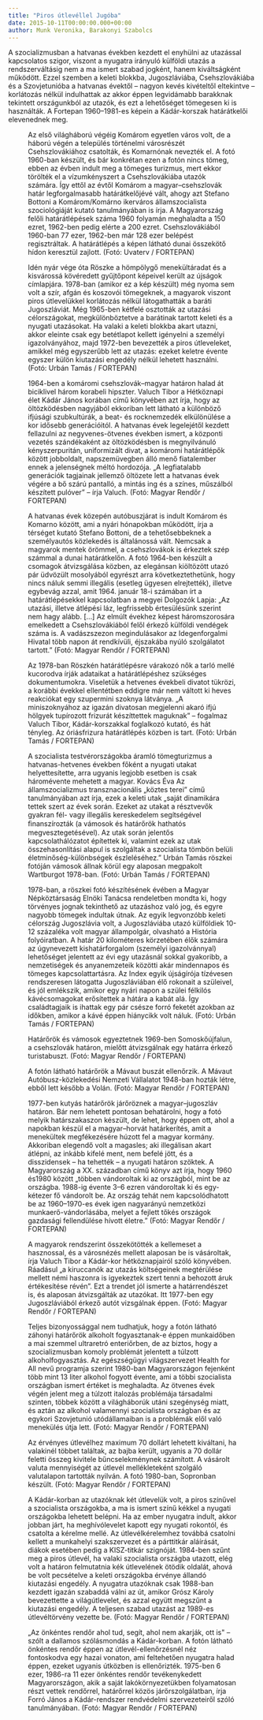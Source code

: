 ```yaml
---
title: "Piros útlevéllel Jugóba"
date: 2015-10-11T00:00:00.000+00:00
author: Munk Veronika, Barakonyi Szabolcs
---
```


A szocializmusban a hatvanas években kezdett el enyhülni az utazással kapcsolatos szigor, viszont a nyugatra irányuló külföldi utazás a rendszerváltásig nem a ma ismert szabad jogként, hanem kiváltságként működött. Ezzel szemben a keleti blokkba, Jugoszláviába, Csehszlovákiába és a Szovjetunióba a hatvanas évektől – nagyon kevés kivételtől eltekintve – korlátozás nélkül indulhattak az akkor éppen legvidámabb barakknak tekintett országunkból az utazók, és ezt a lehetőséget tömegesen ki is használták. A Fortepan 1960–1981-es képein a Kádár-korszak határátkelői elevenednek meg.

<figure>
<img src="/images/10032317_7475b63d146e1921247e544af8b7ca8b_wm.jpg" alt="" />
<figcaption>Az első világháború végéig Komárom egyetlen város volt, de a háború végén a település történelmi városrészét Csehszlovákiához csatolták, és Komarnónak nevezték el. A fotó 1960-ban készült, és bár konkrétan ezen a fotón nincs tömeg, ebben az évben indult meg a tömeges turizmus, mert ekkor törölték el a vízumkényszert a Csehszlovákiába utazók számára. Így ettől az évtől Komárom a magyar–csehszlovák határ legforgalmasabb határátkelőjévé vált, ahogy azt Stefano Bottoni a Komárom/Komárno ikerváros államszocialista szociológiáját kutató tanulmányában is írja. A Magyarország felőli határátlépések száma 1960 folyamán meghaladta a 150 ezret, 1962-ben pedig elérte a 200 ezret. Csehszlovákiából 1960-ban 77 ezer, 1962-ben már 128 ezer belépést regisztráltak. A határátlépés a képen látható dunai összekötő hídon keresztül zajlott. (Fotó: Uvaterv / FORTEPAN)</figcaption>
</figure>

<figure>
<img src="/images/10032347_0d49e4acaa522303efbff73faaf6eb5b_wm.jpg" alt="" />
<figcaption>Idén nyár vége óta Röszke a hömpölygő menekültáradat és a kisvárossá kövéredett gyűjtőpont képeivel került az újságok címlapjára. 1978-ban (amikor ez a kép készült) még nyoma sem volt a szír, afgán és koszovói tömegeknek, a magyarok viszont piros útlevelükkel korlátozás nélkül látogathatták a baráti Jugoszláviát. Még 1965-ben kétfelé osztották az utazási célországokat, megkülönböztetve a barátinak tartott keleti és a nyugati utazásokat. Ha valaki a keleti blokkba akart utazni, akkor eleinte csak egy betétlapot kellett igényelni a személyi igazolványához, majd 1972-ben bevezették a piros útleveleket, amikkel még egyszerűbb lett az utazás: ezeket keletre évente egyszer külön kiutazási engedély nélkül lehetett használni. (Fotó: Urbán Tamás / FORTEPAN)</figcaption>
</figure>

<figure>
<img src="/images/10032345_f32f081eb00c6780fe40aca85ef109c6_wm.jpg" alt="" />
<figcaption>1964-ben a komáromi csehszlovák–magyar határon halad át biciklivel három korabeli hipszter. Valuch Tibor a Hétköznapi élet Kádár János korában című könyvében azt írja, hogy az öltözködésben nagyjából ekkoriban lett látható a különböző ifjúsági szubkultúrák, a beat- és rocknemzedék elkülönülése a kor idősebb generációitól. A hatvanas évek legelejétől kezdett fellazulni az negyvenes-ötvenes években ismert, a központi vezetés szándékaként az öltözködésben is megnyilvánuló kényszerpuritán, uniformizált divat, a komáromi határátlépők között jobboldalt, napszemüvegben álló menő fiatalember ennek a jelenségnek méltó hordozója. „A legfiatalabb generációk tagjainak jellemző öltözete lett a hatvanas évek végére a bő szárú pantalló, a mintás ing és a színes, műszálból készített pulóver” – írja Valuch. (Fotó: Magyar Rendőr / FORTEPAN)</figcaption>
</figure>

<figure>
<img src="/images/10032343_e27640976c9f019443c020bc2390f2b4_wm.jpg" alt="" />
<figcaption>A hatvanas évek közepén autóbuszjárat is indult Komárom és Komarno között, ami a nyári hónapokban működött, írja a térséget kutató Stefano Bottoni, de a tehetősebbeknek a személyautós közlekedés is általánossá vált. Nemcsak a magyarok mentek örömmel, a csehszlovákok is érkeztek szép számmal a dunai határátkelőn. A fotó 1964-ben készült a csomagok átvizsgálása közben, az elegánsan kiöltözött utazó pár üdvözült mosolyából egyrészt arra következtethetünk, hogy nincs náluk semmi illegális (esetleg ügyesen elrejtették), illetve egybevág azzal, amit 1964. január 18-i számában írt a határátlépésekkel kapcsolatban a megyei Dolgozók Lapja: „Az utazási, illetve átlépési láz, legfrissebb értesülésünk szerint nem hagy alább. [...] Az elmúlt évekhez képest háromszorosára emelkedett a Csehszlovákiából felől érkező külföldi vendégek száma is. A vadászszezon megindulásakor az Idegenforgalmi Hivatal több napon át rendkívüli, éjszakába nyúló szolgálatot tartott.” (Fotó: Magyar Rendőr / FORTEPAN)</figcaption>
</figure>

<figure>
<img src="/images/10032341_bbc0d18ac65a342a28bfecfe2843881a_wm.jpg" alt="" />
<figcaption>Az 1978-ban Röszkén határátlépésre várakozó nők a tarló mellé kucorodva írják adataikat a határátlépéshez szükséges dokumentumokra. Viseletük a hetvenes évekbeli divatot tükrözi, a korábbi évekkel ellentétben eddigre már nem váltott ki heves reakciókat egy szupermini szoknya látványa. „A miniszoknyához az igazán divatosan megjelenni akaró ifjú hölgyek tupírozott frizurát készíttettek maguknak” – fogalmaz Valuch Tibor, Kádár-korszakkal foglalkozó kutató, és hát tényleg. Az óriásfrizura határátlépés közben is tart. (Fotó: Urbán Tamás / FORTEPAN)</figcaption>
</figure>

<figure>
<img src="/images/10032339_7e3446a95dc4060f6a27a0c8b7222102_wm.jpg" alt="" />
<figcaption>A szocialista testvérországokba áramló tömegturizmus a hatvanas-hetvenes években főként a nyugati utakat helyettesítette, arra ugyanis legjobb esetben is csak háromévente mehetett a magyar. Kovács Éva Az államszocializmus transznacionális „köztes terei” című tanulmányában azt írja, ezek a keleti utak „saját dinamikára tettek szert az évek során. Ezeket az utakat a résztvevők gyakran fél- vagy illegális kereskedelem segítségével ﬁnanszírozták (a vámosok és határőrök hathatós megvesztegetésével). Az utak során jelentős kapcsolathálózatot építettek ki, valamint ezek az utak összehasonlítási alapul is szolgáltak a szocialista tömbön belüli életminőség-különbségek észleléséhez.” Urbán Tamás röszkei fotóján vámosok állnak körül egy alaposan megpakolt Wartburgot 1978-ban. (Fotó: Urbán Tamás / FORTEPAN)</figcaption>
</figure>

<figure>
<img src="/images/10032337_becd1f01e57e594ccc540528b142c10e_wm.jpg" alt="" />
<figcaption>1978-ban, a röszkei fotó készítésének évében a Magyar Népköztársaság Elnöki Tanácsa rendeletben mondta ki, hogy törvényes jognak tekinthető az utazáshoz való jog, és egyre nagyobb tömegek indultak útnak. Az egyik legvonzóbb keleti célország Jugoszlávia volt, a Jugoszláviába utazó külföldiek 10-12 százaléka volt magyar állampolgár, olvasható a História folyóiratban. A határ 20 kilométeres körzetében élők számára az úgynevezett kishatárforgalom (személyi igazolvánnyal) lehetőséget jelentett az évi egy utazásnál sokkal gyakoribb, a nemzetiségek és anyanemzeteik közötti akár mindennapos és tömeges kapcsolattartásra. Az Index egyik újságírója tízévesen rendszeresen látogatta Jugoszláviában élő rokonait a szüleivel, és jól emlékszik, amikor egy nyári napon a szülei félkilós kávécsomagokat erősítettek a hátára a kabát alá. Így családtagjaik is ihattak egy pár csésze forró feketét azokban az időkben, amikor a kávé éppen hiánycikk volt náluk. (Fotó: Urbán Tamás / FORTEPAN)</figcaption>
</figure>

<figure>
<img src="/images/10032335_fce2aed516f022bc89ead47b90270982_wm.jpg" alt="" />
<figcaption>Határőrök és vámosok egyeztetnek 1969-ben Somoskőújfalun, a csehszlovák határon, mielőtt átvizsgálnak egy határra érkező turistabuszt. (Fotó: Magyar Rendőr / FORTEPAN)</figcaption>
</figure>

<figure>
<img src="/images/10032333_d053b4175dea7ca4ed9a52a0d33a5f53_wm.jpg" alt="" />
<figcaption>A fotón látható határőrök a Mávaut buszát ellenőrzik. A Mávaut Autóbusz-közlekedési Nemzeti Vállalatot 1948-ban hozták létre, ebből lett később a Volán. (Fotó: Magyar Rendőr / FORTEPAN)</figcaption>
</figure>

<figure>
<img src="/images/10032331_6e3cf88d776b8158822bb60829ace0cc_wm.jpg" alt="" />
<figcaption>1977-ben kutyás határőrök járőröznek a magyar–jugoszláv határon. Bár nem lehetett pontosan behatárolni, hogy a fotó melyik határszakaszon készült, de lehet, hogy éppen ott, ahol a napokban készül el a magyar–horvát határkerítés, amit a menekültek megfékezésére húzott fel a magyar kormány. Akkoriban elegendő volt a magasles; aki illegálisan akart átlépni, az inkább kifelé ment, nem befelé jött, és a disszidensek – ha tehették – a nyugati határon szöktek. A Magyarország a XX. században című könyv azt írja, hogy 1960 és1980 között „többen vándoroltak ki az országból, mint be az országba. 1988-ig évente 3–6 ezren vándoroltak ki és egy-kétezer fő vándorolt be. Az ország tehát nem kapcsolódhatott be az 1960–1970-es évek igen nagyarányú nemzetközi munkaerő-vándorlásába, melyet a fejlett tőkés országok gazdasági fellendülése hívott életre.” (Fotó: Magyar Rendőr / FORTEPAN)</figcaption>
</figure>

<figure>
<img src="/images/10032329_df3ee3c375c839ba2fb6dd03aae5be51_wm.jpg" alt="" />
<figcaption>A magyarok rendszerint összekötötték a kellemeset a hasznossal, és a városnézés mellett alaposan be is vásároltak, írja Valuch Tibor a Kádár-kor hétköznapjairól szóló könyvében. Ráadásul „a kiruccanók az utazás költségeinek megtérülése mellett némi haszonra is igyekeztek szert tenni a behozott áruk értékesítése révén”. Ezt a trendet jól ismerte a határrendészet is, és alaposan átvizsgálták az utazókat. Itt 1977-ben egy Jugoszláviából érkező autót vizsgálnak éppen. (Fotó: Magyar Rendőr / FORTEPAN)</figcaption>
</figure>

<figure>
<img src="/images/10032325_6a866ba22262bd53389fe73b07ba5097_wm.jpg" alt="" />
<figcaption>Teljes bizonyossággal nem tudhatjuk, hogy a fotón látható záhonyi határőrök alkoholt fogyasztanak-e éppen munkaidőben a mai szemmel ultraretró enteriőrben, de az biztos, hogy a szocializmusban komoly problémát jelentett a túlzott alkoholfogyasztás. Az egészségügyi világszervezet Health for All nevű programja szerint 1980-ban Magyarországon fejenként több mint 13 liter alkohol fogyott évente, ami a többi szocialista országban ismert értéket is meghaladta. Az ötvenes évek végén jelent meg a túlzott italozás problémája társadalmi szinten, többek között a világháborúk utáni szegénység miatt, és aztán az alkohol valamennyi szocialista országban és az egykori Szovjetunió utódállamaiban is a problémák elől való menekülés útja lett. (Fotó: Magyar Rendőr / FORTEPAN)</figcaption>
</figure>

<figure>
<img src="/images/10032323_edfd8c6f4386dcefcb8d52728552e244_wm.jpg" alt="" />
<figcaption>Az érvényes útlevélhez maximum 70 dollárt lehetett kiváltani, ha valakinél többet találtak, az bajba került, ugyanis a 70 dollár feletti összeg kivitele bűncselekménynek számított. A vásárolt valuta mennyiségét az útlevél mellékleteként szolgáló valutalapon tartották nyilván. A fotó 1980-ban, Sopronban készült. (Fotó: Magyar Rendőr / FORTEPAN)</figcaption>
</figure>

<figure>
<img src="/images/10032321_a80c1ac71ce50fc57eca31ba6194329c_wm.jpg" alt="" />
<figcaption>A Kádár-korban az utazóknak két útlevelük volt, a piros színűvel a szocialista országokba, a ma is ismert színű kékkel a nyugati országokba lehetett belépni. Ha az ember nyugatra indult, akkor jobban járt, ha meghívólevelet kapott egy nyugati rokontól, és csatolta a kérelme mellé. Az útlevélkérelemhez továbbá csatolni kellett a munkahelyi szakszervezet és a párttitkár aláírását, diákok esetében pedig a KISZ-titkár szignóját. 1984-ben szűnt meg a piros útlevél, ha valaki szocialista országba utazott, elég volt a határon felmutatnia kék útlevelének ötödik oldalát, ahová be volt pecsételve a keleti országokba érvénye állandó kiutazási engedély. A nyugatra utazóknak csak 1988-ban kezdett igazán szabaddá válni az út, amikor Grósz Károly bevezettette a világútlevelet, és azzal együtt megszűnt a kiutazási engedély. A teljesen szabad utazást az 1989-es útlevéltörvény vezette be. (Fotó: Magyar Rendőr / FORTEPAN)</figcaption>
</figure>

<figure>
<img src="/images/10032319_88060207d0f428f467b7c966a7d74582_wm.jpg" alt="" />
<figcaption>„Az önkéntes rendőr ahol tud, segít, ahol nem akarják, ott is" – szólt a dallamos szólásmondás a Kádár-korban. A fotón látható önkéntes rendőr éppen az útlevél-ellenőrzésnél néz fontoskodva egy hazai vonaton, ami feltehetően nyugatra halad éppen, ezeket ugyanis útközben is ellenőrizték. 1975-ben 6 ezer, 1986-ra 11 ezer önkéntes rendőr tevékenykedett Magyarországon, akik a saját lakókörnyezetükben folyamatosan részt vettek rendőrrel, határőrrel közös járőrszolgálatban, írja Forró János a Kádár-rendszer rendvédelmi szervezeteiről szóló tanulmányában. (Fotó: Magyar Rendőr / FORTEPAN)</figcaption>
</figure>

